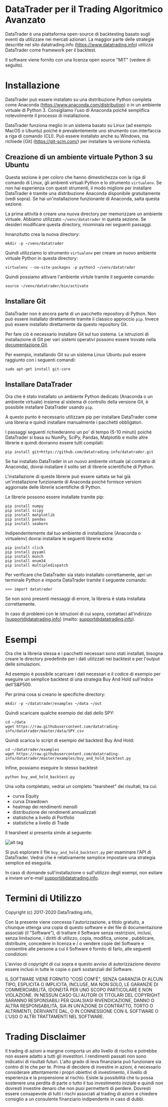 # DataTrader per il Trading Algoritmico Avanzato

DataTrader è una piattaforma open-source di backtesting basato sugli eventi da utilizzare nei mercati azionari. La maggior parte delle strategie descritte nel sito datatrading.info (https://www.datatrading.info) utilizza DataTrader come framework per il backtest.

Il software viene fornito con una licenza open source "MIT" (vedere di seguito).

# Installazione

DataTrader può essere installato su una distribuzione Python completa come Anaconda (https://www.anaconda.com/distribution) o in un ambiente virtuale di Python 3. Consigliamo l'uso di Anaconda poiché semplifica notevolmente il processo di installazione.

DataTrader funziona meglio in un sistema basato su Linux (ad esempio MacOS o Ubuntu) poiché è prevalentemente uno strumento con interfaccia a riga di comando (CLI). Può essere installato anche su Windows, ma richiede [Git] (https://git-scm.com/) per installare la versione richiesta.

## Creazione di un ambiente virtuale Python 3 su Ubuntu

Questa sezione è per coloro che hanno dimestichezza con la riga di comando di Linux, gli ambienti virtuali Python e lo strumento ```virtualenv```. Se non hai esperienza con questi strumenti, il modo migliore per installare DataTrader è tramite una distribuzione Anaconda disponibile gratuitamente (vedi sopra). Se hai un'installazione funzionante di Anaconda, salta questa sezione.

La prima attività è creare una nuova directory per memorizzare un ambiente virtuale. Abbiamo utilizzato ```~/venv/datatrader``` in questa sezione. Se desideri modificare questa directory, rinominala nei seguenti passaggi.

Innanzitutto crea la nuova directory:

```
mkdir -p ~/venv/datatrader
```

Quindi utilizziamo lo strumento ```virtualenv``` per creare un nuovo ambiente virtuale Python in questa directory:

```
virtualenv --no-site-packages -p python3 ~/venv/datatrader
```

Quindi possiamo attivare l'ambiente virtule tramite il seguente comando:

```
source ~/venv/datatrader/bin/activate
```

## Installare Git

DataTrader non è ancora parte di un pacchetto repository di Python. Non può essere installato direttamente tramite il classico approccio ```pip```. Invece può essere installato direttamente da questo repository Git.

Per fare ciò è necessario installare Git sul tuo sistema. Le istruzioni di installazione di Git per vari sistemi operativi possono essere trovate nella [documentazione Git](https://git-scm.com/book/en/v2/Getting-Started-Installing-Git).

Per esempio, installando Git su un sistema Linux Ubuntu può essere raggiunto con i seguenti comandi:

```sudo apt-get install git-core```

## Installare DataTrader

Ora che è stato installato un ambiente Python dedicato (Anaconda o un ambiente virtuale) insieme al sistema di controllo della versione Git, è possibile installare DataTrader usando ```pip```.

A questo punto è necessario utilizzare pip per installare DataTrader come una libreria e quindi installare manualmente i pacchetti obbligatori.

I passaggi seguenti richiederanno un po' di tempo (5-10 minuti) poiché DataTrader si basa su NumPy, SciPy, Pandas, Matplotlib e molte altre librerie e quindi dovranno essere tutti compilati:

```
pip install git+https://github.com/datatrading-info/datatrader.git
```

Se hai installato DataTrader in un nuovo ambiente virtuale (al contrario di Anaconda), dovrai installare il solito set di librerie scientifiche di Python.

L'installazione di queste librerie può essere saltata se hai già un'installazione funzionante di Anaconda poiché fornisce versioni aggiornate delle librerie scientifiche di Python.

Le librerie possono essere installate tramite pip:

```
pip install numpy
pip install scipy
pip install matplotlib
pip install pandas
pip install seaborn
```


Indipendentemente dal tuo ambiente di installazione (Anaconda o virtualenv) dovrai installare le seguenti librerie extra:

```
pip install click
pip install pyyaml
pip install munch
pip install enum34
pip install multipledispatch
```

Per verificare che DataTrader sia stato installato correttamente, apri un terminale Python e importa DataTrader tramite il seguente comando:

```
>>> import datatrader
```

Se non sono presenti messaggi di errore, la libreria è stata installata correttamente.

In caso di problemi con le istruzioni di cui sopra, contattaci all'indirizzo [support@datatrading.info] (mailto: support@datatrading.info).


# Esempi


Ora che la libreria stessa e i pacchetti necessari sono stati installati, bisogna creare le directory predefinite per i dati utilizzati nei backtest e per l'output delle simulazioni.

Ad esempio è possibile scaricare i dati necessari e il codice di esempio per eseguire un semplice backtest di una strategia Buy And Hold sull'indice dell'S&P500.

Per prima cosa si creano le specifiche directory:

```
mkdir -p ~/datatrader/examples ~/data ~/out
```

Quindi scaricare qualche esempio dei dati dello SPY:

```
cd ~/data
wget https://raw.githubusercontent.com/datatrading-info/datatrader/master/data/SPY.csv
```

Quindi scarica lo script di esempio del backtest Buy And Hold:

```
cd ~/datatrader/examples
wget https://raw.githubusercontent.com/datatrading-info/datatrader/master/examples/buy_and_hold_backtest.py 
```

Infine, possiamo eseguire lo stesso backtest:

```
python buy_and_hold_backtest.py
```

Una volta completato, vedrai un completo "tearsheet" dei risultati, tra cui:

* curva Equity
* curva Drawdown
* heatmap dei rendimenti mensili
* distribuzione dei rendimenti annualizzati
* statistiche a livello di Portfolio
* statistiche a livello di Trade

Il tearsheet si presenta simile al seguente:

![alt tag](https://datatrading.info/wp-content/uploads/datatrader-buy-and-hold-tearsheet-001.png)

Si può esplorare il file ```buy_and_hold_backtest.py``` per esaminare l'API di DataTrader. Vedrai che è relativamente semplice impostare una strategia semplice ed eseguirla.

In caso di domande sull'installazione o sull'utilizzo degli esempi, non esitare a inviare un'e-mail [support@datatrading.info](mailto:support@datatrading.info).

# Termini di Utilizzo

Copyright (c) 2017-2020 DataTrading.info,

Con la presente viene concessa l'autorizzazione, a titolo gratuito, a chiunque ottenga una copia di questo software e dei file di documentazione associati (il "Software"), di trattare il Software senza restrizioni, inclusi, senza limitazione, i diritti di utilizzo, copia, modifica, unione , pubblicare, distribuire, concedere in licenza e / o vendere copie del Software e consentire alle persone a cui il Software è fornito di farlo, alle seguenti condizioni:

L'avviso di copyright di cui sopra e questo avviso di autorizzazione devono essere inclusi in tutte le copie o parti sostanziali del Software.

IL SOFTWARE VIENE FORNITO "COSÌ COM'È", SENZA GARANZIA DI ALCUN TIPO, ESPLICITA O IMPLICITA, INCLUSE, MA NON SOLO, LE GARANZIE DI COMMERCIABILITÀ, IDONEITÀ PER UNO SCOPO PARTICOLARE E NON VIOLAZIONE. IN NESSUN CASO GLI AUTORI OI TITOLARI DEL COPYRIGHT SARANNO RESPONSABILI PER QUALSIASI RIVENDICAZIONE, DANNO O ALTRA RESPONSABILITÀ, SIA IN UN'AZIONE DI CONTRATTO, TORTO O ALTRIMENTI, DERIVANTE DAL, O IN CONNESSIONE CON IL SOFTWARE O L'USO O ALTRI TRATTAMENTI NEL SOFTWARE.

# Trading Disclaimer

Il trading di azioni a margine comporta un alto livello di rischio e potrebbe non essere adatto a tutti gli investitori. I rendimenti passati non sono indicativi di risultati futuri. L'alto grado di leva finanziaria può funzionare sia contro di te che per te. Prima di decidere di investire in azioni, è necessario considerare attentamente i propri obiettivi di investimento, il livello di esperienza e la propensione al rischio. Esiste la possibilità che tu possa sostenere una perdita di parte o tutto il tuo investimento iniziale e quindi non dovresti investire denaro che non puoi permetterti di perdere. Dovresti essere consapevole di tutti i rischi associati al trading di azioni e chiedere consiglio a un consulente finanziario indipendente in caso di dubbi.
